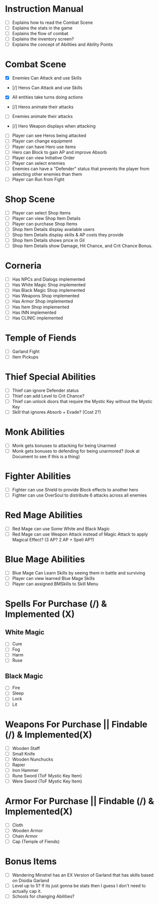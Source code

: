 # Instruction Manual

- [ ] Explains how to read the Combat Scene
- [ ] Explains the stats in the game
- [ ] Explains the flow of combat
- [ ] Explains the inventory screen?
- [ ] Explains the concept of Abilities and Ability Points

# Combat Scene

- [X] Enemies Can Attack and use Skills
- [/] Heros Can Attack and use Skills
- [X] All entities take turns doing actions
- [/] Heros animate their attacks
- [ ] Enemies animate their attacks
- [/] Hero Weapon displays when attacking
- [ ] Player can see Heros being attacked
- [ ] Player can change equipment
- [ ] Player can have Hero use items
- [ ] Hero can Block to gain AP and improve Absorb
- [ ] Player can view Initiative Order
- [ ] Player can select enemies
- [ ] Enemies can have a "Defender" status that prevents the player from selecting other enemies than them
- [ ] Player can Run from Fight

# Shop Scene

- [ ] Player can select Shop Items
- [ ] Player can view Shop Item Details
- [ ] Player can purchase Shop Items
- [ ] Shop Item Details display available users
- [ ] Shop Item Details display skills & AP costs they provide
- [ ] Shop Item Details shows price in Gil
- [ ] Shop Item Details show Damage, Hit Chance, and Crit Chance Bonus.

# Corneria

- [ ] Has NPCs and Dialogs implemented
- [ ] Has White Magic Shop implemented
- [ ] Has Black Magic Shop implemented
- [ ] Has Weapons Shop implemented
- [ ] Has Armor Shop implemented
- [ ] Has Item Shop implemented
- [ ] Has INN implemented
- [ ] Has CLINIC implemented

# Temple of Fiends

- [ ] Garland Fight
- [ ] Item Pickups

# Thief Special Abilities

- [ ] Thief can ignore Defender status
- [ ] Thief can add Level to Crit Chance?
- [ ] Thief can unlock doors that require the Mystic Key without the Mystic Key
- [ ] Skill that ignores Absorb + Evade? (Cost 2?)

# Monk Abilities

- [ ] Monk gets bonuses to attacking for being Unarmed
- [ ] Monk gets bonuses to defending for being unarmored? (look at Document to see if this is a thing)

# Fighter Abilities

- [ ] Fighter can use Shield to provide Block effects to another hero
- [ ] Fighter can use OverSoul to distribute 6 attacks across all enemies

# Red Mage Abilities

- [ ] Red Mage can use Some White and Black Magic
- [ ] Red Mage can use Weapon Attack instead of Magic Attack to apply Magical Effect? (3 AP? 2 AP + Spell AP?)

# Blue Mage Abilities

- [ ] Blue Mage Can Learn Skills by seeing them in battle and surviving
- [ ] Player can view learned Blue Mage Skills
- [ ] Player can assigned BMSkills to Skill Menu

# Spells For Purchase (/) & Implemented (X)

## White Magic

- [ ] Cure
- [ ] Fog
- [ ] Harm
- [ ] Ruse

## Black Magic

- [ ] Fire
- [ ] Sleep
- [ ] Lock
- [ ] Lit

# Weapons For Purchase || Findable (/) & Implemented(X)

- [ ] Wooden Staff
- [ ] Small Knife
- [ ] Wooden Nunchucks
- [ ] Rapier
- [ ] Iron Hammer
- [ ] Rune Sword (ToF Mystic Key Item)
- [ ] Were Sword (ToF Mystic Key Item)

# Armor For Purchase || Findable (/) & Implemented(X)

- [ ] Cloth
- [ ] Wooden Armor
- [ ] Chain Armor
- [ ] Cap (Temple of Fiends)

# Bonus Items

- [ ] Wandering Minstrel has an EX Version of Garland that has skills based on Disidia Garland
- [ ] Level up to 5? If its just gonna be stats then I guess I don't need to actually cap it.
- [ ] Schools for changing Abilities?